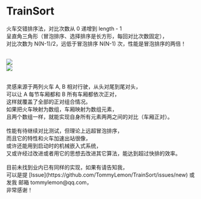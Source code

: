 # TrainSort
火车交错排序法，对比次数从 0 递增到 length - 1<br />
呈直角三角形（冒泡排序、选择排序是长方形，每回对比次数固定），<br />
对比次数为 N(N-1)/2，远低于冒泡排序 N(N-1) 次，性能是冒泡排序的两倍！<br />
<br />

![](https://raw.githubusercontent.com/TommyLemon/StaticResources/master/TrainSort/TrainSort-Principle.jpg)   
![](https://raw.githubusercontent.com/TommyLemon/StaticResources/master/TrainSort/TrainSort-V2-NearTwicePerformanceOfBubbleSort.jpg)   

<br />
灵感来源于两列火车 A, B 相对行驶，从头对尾到尾对头，<br />
可以让 A 每节车厢都和 B 所有车厢都依次正对，<br />
这样就覆盖了全部的正对组合情况。<br />
如果把火车映射为数组，车厢映射为数组元素，<br />
且两个数组一样，就能实现自身所有元素两两之间的对比（车厢正对）。<br />
<br />
性能有待继续对比测试，但理论上远超冒泡排序，<br >
而且它的特性和火车加速出站很像，<br />
或许还能用到启动时的机械嵌入式系统，<br />
又或许经过改进或者用它的思想去改进其它算法，能达到超过快排的效率。<br />
<br />
目前未找到业内已有同样的实现，如果有请告知我，<br />
可以是提 [Issue](https://github.com/TommyLemon/TrainSort/issues/new) 或发我 邮箱 tommylemon@qq.com，<br />
非常感谢！<br />
